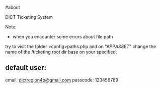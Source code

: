 #about

DICT Ticketing System

Note:

- when you encounter some errors about file path

try to visit the folder >config>paths.php and on "APP*ASSET*" change the name of the /ticketing root dir base on your specified.

## default user:

email: dictregion4b@gmail.com
passcode: 123456789

